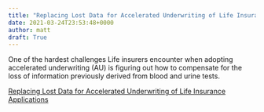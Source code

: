 ```yaml
---
title: "Replacing Lost Data for Accelerated Underwriting of Life Insurance Applications"
date: 2021-03-24T23:53:48+0000
author: matt
draft: True
---
```

One of the hardest challenges Life insurers encounter when adopting accelerated underwriting (AU) is figuring out how to compensate for the loss of information previously derived from blood and urine tests.
 

[ Replacing Lost Data for Accelerated Underwriting of Life Insurance Applications ]( https://www.genre.com/knowledge/blog/replacing-lost-data-for-accelerated-underwriting-of-life-insurance-applications-en.html )
